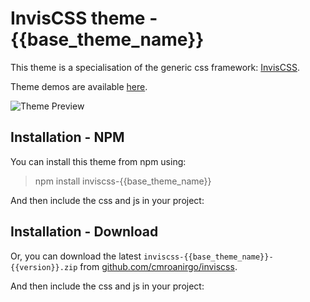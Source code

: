 # InvisCSS theme - {{base_theme_name}}

This theme is a specialisation of the generic css framework: [InvisCSS](https://github.com/cmroanirgo/inviscss).

Theme demos are available [here](https://cmroanirgo.github.io/inviscss/demo/themes.html).

![Theme Preview](https://cmroanirgo.github.io/inviscss/demo/images/{{base_theme_name}}-preview.png)


## Installation - NPM

You can install this theme from npm using:

> npm install inviscss-{{base_theme_name}}

And then include the css and js in your project:

> <link rel="stylesheet" href="node_modules/inviscss-{{base_theme_name}}/css/inviscss-{{base_theme_name}}.min.css" media="all" type="text/css" />
> <script src="node_modules/inviscss-{{base_theme_name}}/js/inviscss.min.js" type="text/javascript"></script>


## Installation - Download

<p>Or, you can download the latest <code>inviscss-{{base_theme_name}}-{{version}}.zip</code> from <a href="https://github.com/cmroanirgo/inviscss/releases/latest"><i class="fa fa-github"></i> github.com/cmroanirgo/inviscss</a>.</p>

And then include the css and js in your project:

> <link rel="stylesheet" href="css/inviscss-{{base_theme_name}}.min.css" media="all" type="text/css" />
> <script src="js/inviscss.min.js" type="text/javascript"></script>


